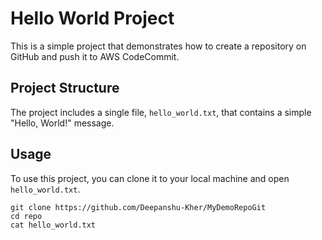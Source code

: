 # Hello World Project

This is a simple project that demonstrates how to create a repository on GitHub and push it to AWS CodeCommit.

## Project Structure

The project includes a single file, `hello_world.txt`, that contains a simple "Hello, World!" message.

## Usage

To use this project, you can clone it to your local machine and open `hello_world.txt`.

```shell
git clone https://github.com/Deepanshu-Kher/MyDemoRepoGit
cd repo
cat hello_world.txt
